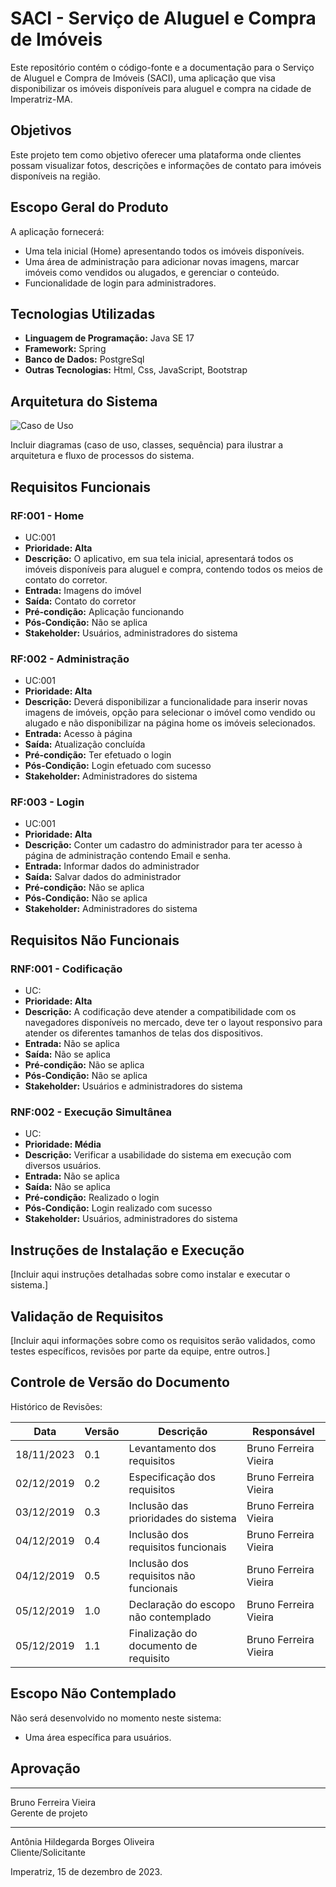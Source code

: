 # SACI - Serviço de Aluguel e Compra de Imóveis

Este repositório contém o código-fonte e a documentação para o Serviço de Aluguel e Compra de Imóveis (SACI), uma aplicação que visa disponibilizar os imóveis disponíveis para aluguel e compra na cidade de Imperatriz-MA.

## Objetivos

Este projeto tem como objetivo oferecer uma plataforma onde clientes possam visualizar fotos, descrições e informações de contato para imóveis disponíveis na região.

## Escopo Geral do Produto

A aplicação fornecerá:

- Uma tela inicial (Home) apresentando todos os imóveis disponíveis.
- Uma área de administração para adicionar novas imagens, marcar imóveis como vendidos ou alugados, e gerenciar o conteúdo.
- Funcionalidade de login para administradores.

## Tecnologias Utilizadas

- **Linguagem de Programação:** Java SE 17
- **Framework:** Spring
- **Banco de Dados:** PostgreSql
- **Outras Tecnologias:** Html, Css, JavaScript, Bootstrap

## Arquitetura do Sistema
![Caso de Uso](https://github.com/Bruno-FV/Saci/assets/60984829/06271799-8969-436d-b30b-b565a0055e7f)

Incluir diagramas (caso de uso, classes, sequência) para ilustrar a arquitetura e fluxo de processos do sistema.

## Requisitos Funcionais

### RF:001 - Home
- UC:001
- **Prioridade: Alta**
- **Descrição:** O aplicativo, em sua tela inicial, apresentará todos os imóveis disponíveis para aluguel e compra, contendo todos os meios de contato do corretor.
- **Entrada:** Imagens do imóvel
- **Saída:** Contato do corretor
- **Pré-condição:** Aplicação funcionando
- **Pós-Condição:** Não se aplica
- **Stakeholder:** Usuários, administradores do sistema

### RF:002 - Administração
- UC:001
- **Prioridade: Alta**
- **Descrição:** Deverá disponibilizar a funcionalidade para inserir novas imagens de imóveis, opção para selecionar o imóvel como vendido ou alugado e não disponibilizar na página home os imóveis selecionados.
- **Entrada:** Acesso à página
- **Saída:** Atualização concluída
- **Pré-condição:** Ter efetuado o login
- **Pós-Condição:** Login efetuado com sucesso
- **Stakeholder:** Administradores do sistema

### RF:003 - Login
- UC:001
- **Prioridade: Alta**
- **Descrição:** Conter um cadastro do administrador para ter acesso à página de administração contendo Email e senha.
- **Entrada:** Informar dados do administrador
- **Saída:** Salvar dados do administrador
- **Pré-condição:** Não se aplica
- **Pós-Condição:** Não se aplica
- **Stakeholder:** Administradores do sistema

## Requisitos Não Funcionais

### RNF:001 - Codificação
- UC:
- **Prioridade: Alta**
- **Descrição:** A codificação deve atender a compatibilidade com os navegadores disponíveis no mercado, deve ter o layout responsivo para atender os diferentes tamanhos de telas dos dispositivos.
- **Entrada:** Não se aplica
- **Saída:** Não se aplica
- **Pré-condição:** Não se aplica
- **Pós-Condição:** Não se aplica
- **Stakeholder:** Usuários e administradores do sistema

### RNF:002 - Execução Simultânea
- UC:
- **Prioridade: Média**
- **Descrição:** Verificar a usabilidade do sistema em execução com diversos usuários.
- **Entrada:** Não se aplica
- **Saída:** Não se aplica
- **Pré-condição:** Realizado o login
- **Pós-Condição:** Login realizado com sucesso
- **Stakeholder:** Usuários, administradores do sistema

## Instruções de Instalação e Execução

[Incluir aqui instruções detalhadas sobre como instalar e executar o sistema.]

## Validação de Requisitos

[Incluir aqui informações sobre como os requisitos serão validados, como testes específicos, revisões por parte da equipe, entre outros.]

## Controle de Versão do Documento

Histórico de Revisões:

| Data       | Versão | Descrição                   | Responsável            |
|------------|--------|-----------------------------|------------------------|
| 18/11/2023 | 0.1    | Levantamento dos requisitos | Bruno Ferreira Vieira |
| 02/12/2019 | 0.2    | Especificação dos requisitos | Bruno Ferreira Vieira |
| 03/12/2019 | 0.3    | Inclusão das prioridades do sistema | Bruno Ferreira Vieira |
| 04/12/2019 | 0.4    | Inclusão dos requisitos funcionais | Bruno Ferreira Vieira |
| 04/12/2019 | 0.5    | Inclusão dos requisitos não funcionais | Bruno Ferreira Vieira |
| 05/12/2019 | 1.0    | Declaração do escopo não contemplado | Bruno Ferreira Vieira |
| 05/12/2019 | 1.1    | Finalização do documento de requisito | Bruno Ferreira Vieira |

## Escopo Não Contemplado

Não será desenvolvido no momento neste sistema:

- Uma área específica para usuários.

## Aprovação

_______________________  
Bruno Ferreira Vieira  
Gerente de projeto

_______________________  
Antônia Hildegarda Borges Oliveira  
Cliente/Solicitante

Imperatriz, 15 de dezembro de 2023.
